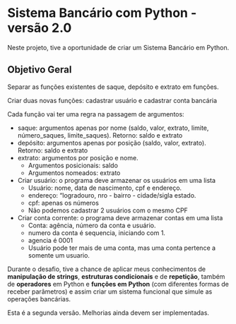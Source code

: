 # Sistema Bancário com Python - versão 2.0

Neste projeto, tive a oportunidade de criar um Sistema Bancário em Python. 

## Objetivo Geral

Separar as funções existentes de saque, depósito e extrato em funções. 

Criar duas novas funções: cadastrar usuário e cadastrar conta bancária

Cada função vai ter uma regra na passagem de argumentos:

- saque: argumentos apenas por nome (saldo, valor, extrato, limite, número_saques, limite_saques). Retorno: saldo e extrato
- depósito: argumentos apenas por posição (saldo, valor, extrato). Retorno: saldo e extrato
- extrato: argumentos por posição e nome.
    - Argumentos posicionais: saldo
    - Argumentos nomeados: extrato
- Criar usuário: o programa deve armazenar os usuários em uma lista
    - Usuário: nome, data de nascimento, cpf e endereço.
    - endereço: “logradouro, nro - bairro - cidade/sigla estado.
    - cpf: apenas os números
    - Não podemos cadastrar 2 usuários com o mesmo CPF
- Criar conta corrente: o programa deve armazenar contas em uma lista
    - Conta: agência, número da conta e usuário.
    - numero da conta é sequencia, iniciando com 1.
    - agencia é 0001
    - Usuário pode ter mais de uma conta, mas uma conta pertence a somente um usuario.

Durante o desafio, tive a chance de aplicar meus conhecimentos de **manipulação de strings**, **estruturas condicionais** e de **repetição**, também de **operadores** em Python e **funçôes em Python** (com diferentes formas de receber parâmetros) e assim criar um sistema funcional que simule as operações bancárias.

Esta é a segunda versão. Melhorias ainda devem ser implementadas.